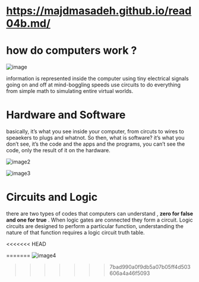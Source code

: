 # https://majdmasadeh.github.io/read04b.md/

# how do computers work ?

![image](https://sceptrecollege.edu.pk/wp-content/uploads/2018/03/computer-img.jpg )

information is represented inside the computer using tiny electrical signals going on and off at mind-boggling speeds
use circuits to do everything from simple math to simulating entire virtual worlds.

# Hardware and Software

 basically, it’s what you see inside your computer, from circuts to wires to speaekers to plugs and whatnot. So then, what is software? it’s what you don’t see, it’s the code and the apps and the programs, you can’t see the code, only the result of it on the hardware.
  
  ![image2](https://madaportal.org/wp-content/uploads/2019/10/Hardware.jpg)

  ![image3](https://i.pinimg.com/originals/5e/6a/87/5e6a87c928af030baface03c5a160b7c.jpg)

  # Circuits and Logic
there are two types of codes that computers can understand , **zero for false and one for true** .
 When logic gates are connected they form a circuit. Logic circuits are designed to perform a particular function, understanding the nature of that function requires a logic circuit truth table.

<<<<<<< HEAD


=======
 ![image4](https://www.electronics-tutorials.ws/wp-content/uploads/2018/05/combination-comb9.gif)
>>>>>>> 7bad990a0f9db5a07b05ff4d503606a4a46f5093
